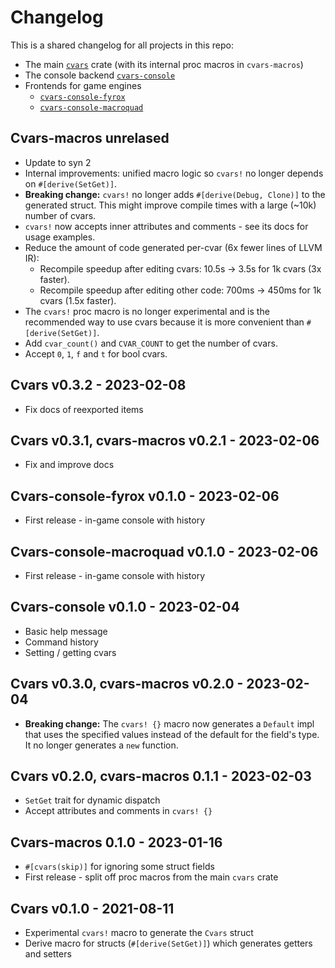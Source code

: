 # Changelog

This is a shared changelog for all projects in this repo:

- The main [`cvars`](https://crates.io/crates/cvars) crate (with its internal proc macros in `cvars-macros`)
- The console backend [`cvars-console`](https://crates.io/crates/cvars-console)
- Frontends for game engines
  - [`cvars-console-fyrox`](https://crates.io/crates/cvars-console-fyrox)
  - [`cvars-console-macroquad`](https://crates.io/crates/cvars-console-macroquad)

## Cvars-macros unrelased

- Update to syn 2
- Internal improvements: unified macro logic so `cvars!` no longer depends on `#[derive(SetGet)]`.
- **Breaking change:** `cvars!` no longer adds `#[derive(Debug, Clone)]` to the generated struct. This might improve compile times with a large (~10k) number of cvars.
- `cvars!` now accepts inner attributes and comments - see its docs for usage examples.
- Reduce the amount of code generated per-cvar (6x fewer lines of LLVM IR):
  - Recompile speedup after editing cvars: 10.5s -> 3.5s for 1k cvars (3x faster).
  - Recompile speedup after editing other code: 700ms -> 450ms for 1k cvars (1.5x faster).
- The `cvars!` proc macro is no longer experimental and is the recommended way to use cvars because it is more convenient than `#[derive(SetGet)]`.
- Add `cvar_count()` and `CVAR_COUNT` to get the number of cvars.
- Accept `0`, `1`, `f` and `t` for bool cvars.

## Cvars v0.3.2 - 2023-02-08

- Fix docs of reexported items

## Cvars v0.3.1, cvars-macros v0.2.1 - 2023-02-06

- Fix and improve docs

## Cvars-console-fyrox v0.1.0 - 2023-02-06

- First release - in-game console with history

## Cvars-console-macroquad v0.1.0 - 2023-02-06

- First release - in-game console with history

## Cvars-console v0.1.0 - 2023-02-04

- Basic help message
- Command history
- Setting / getting cvars

## Cvars v0.3.0, cvars-macros v0.2.0 - 2023-02-04

- **Breaking change:** The `cvars! {}` macro now generates a `Default` impl that uses the specified values instead of the default for the field's type. It no longer generates a `new` function.

## Cvars v0.2.0, cvars-macros 0.1.1 - 2023-02-03

- `SetGet` trait for dynamic dispatch
- Accept attributes and comments in `cvars! {}`

## Cvars-macros 0.1.0 - 2023-01-16

- `#[cvars(skip)]` for ignoring some struct fields
- First release - split off proc macros from the main `cvars` crate

## Cvars v0.1.0 - 2021-08-11

- Experimental `cvars!` macro to generate the `Cvars` struct
- Derive macro for structs (`#[derive(SetGet)]`) which generates getters and setters
